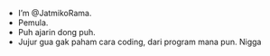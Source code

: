 - I’m @JatmikoRama.
- Pemula.
- Puh ajarin dong puh.
- Jujur gua gak paham cara coding, dari program mana pun.
Nigga

